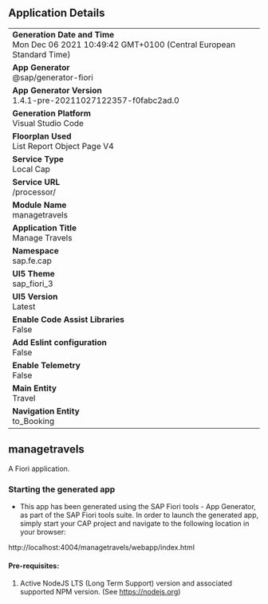 ## Application Details
|               |
| ------------- |
|**Generation Date and Time**<br>Mon Dec 06 2021 10:49:42 GMT+0100 (Central European Standard Time)|
|**App Generator**<br>@sap/generator-fiori|
|**App Generator Version**<br>1.4.1-pre-20211027122357-f0fabc2ad.0|
|**Generation Platform**<br>Visual Studio Code|
|**Floorplan Used**<br>List Report Object Page V4|
|**Service Type**<br>Local Cap|
|**Service URL**<br>/processor/
|**Module Name**<br>managetravels|
|**Application Title**<br>Manage Travels|
|**Namespace**<br>sap.fe.cap|
|**UI5 Theme**<br>sap_fiori_3|
|**UI5 Version**<br>Latest|
|**Enable Code Assist Libraries**<br>False|
|**Add Eslint configuration**<br>False|
|**Enable Telemetry**<br>False|
|**Main Entity**<br>Travel|
|**Navigation Entity**<br>to_Booking|

## managetravels

A Fiori application.

### Starting the generated app

-   This app has been generated using the SAP Fiori tools - App Generator, as part of the SAP Fiori tools suite.  In order to launch the generated app, simply start your CAP project and navigate to the following location in your browser:

http://localhost:4004/managetravels/webapp/index.html

#### Pre-requisites:

1. Active NodeJS LTS (Long Term Support) version and associated supported NPM version.  (See https://nodejs.org)



